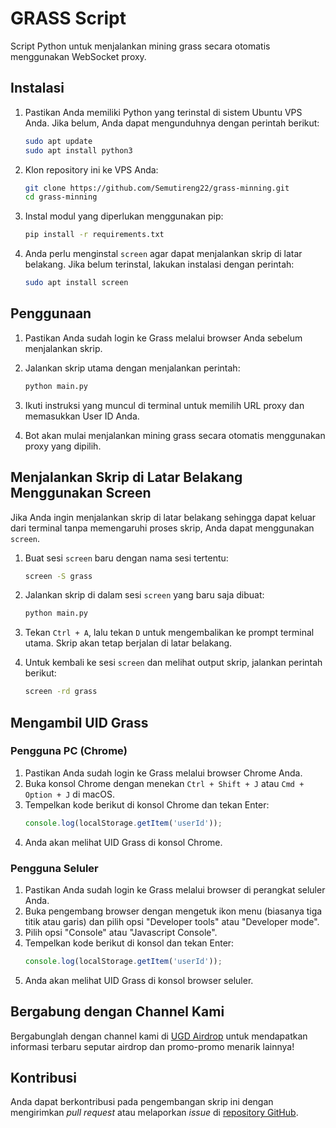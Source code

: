 # GRASS Script

Script Python untuk menjalankan mining grass secara otomatis menggunakan WebSocket proxy.

## Instalasi

1. Pastikan Anda memiliki Python yang terinstal di sistem Ubuntu VPS Anda. Jika belum, Anda dapat mengunduhnya dengan perintah berikut:
    ```bash
    sudo apt update
    sudo apt install python3
    ```

2. Klon repository ini ke VPS Anda:
    ```bash
    git clone https://github.com/Semutireng22/grass-minning.git
    cd grass-minning
    ```

3. Instal modul yang diperlukan menggunakan pip:
    ```bash
    pip install -r requirements.txt
    ```

4. Anda perlu menginstal `screen` agar dapat menjalankan skrip di latar belakang. Jika belum terinstal, lakukan instalasi dengan perintah:
    ```bash
    sudo apt install screen
    ```

## Penggunaan

1. Pastikan Anda sudah login ke Grass melalui browser Anda sebelum menjalankan skrip.

2. Jalankan skrip utama dengan menjalankan perintah:
    ```bash
    python main.py
    ```

3. Ikuti instruksi yang muncul di terminal untuk memilih URL proxy dan memasukkan User ID Anda.

4. Bot akan mulai menjalankan mining grass secara otomatis menggunakan proxy yang dipilih.

## Menjalankan Skrip di Latar Belakang Menggunakan Screen

Jika Anda ingin menjalankan skrip di latar belakang sehingga dapat keluar dari terminal tanpa memengaruhi proses skrip, Anda dapat menggunakan `screen`.

1. Buat sesi `screen` baru dengan nama sesi tertentu:
    ```bash
    screen -S grass
    ```

2. Jalankan skrip di dalam sesi `screen` yang baru saja dibuat:
    ```bash
    python main.py
    ```

3. Tekan `Ctrl + A`, lalu tekan `D` untuk mengembalikan ke prompt terminal utama. Skrip akan tetap berjalan di latar belakang.

4. Untuk kembali ke sesi `screen` dan melihat output skrip, jalankan perintah berikut:
    ```bash
    screen -rd grass
    ```

## Mengambil UID Grass

### Pengguna PC (Chrome)

1. Pastikan Anda sudah login ke Grass melalui browser Chrome Anda.
2. Buka konsol Chrome dengan menekan `Ctrl + Shift + J` atau `Cmd + Option + J` di macOS.
3. Tempelkan kode berikut di konsol Chrome dan tekan Enter:
    ```javascript
    console.log(localStorage.getItem('userId'));
    ```
4. Anda akan melihat UID Grass di konsol Chrome.

### Pengguna Seluler

1. Pastikan Anda sudah login ke Grass melalui browser di perangkat seluler Anda.
2. Buka pengembang browser dengan mengetuk ikon menu (biasanya tiga titik atau garis) dan pilih opsi "Developer tools" atau "Developer mode".
3. Pilih opsi "Console" atau "Javascript Console".
4. Tempelkan kode berikut di konsol dan tekan Enter:
    ```javascript
    console.log(localStorage.getItem('userId'));
    ```
5. Anda akan melihat UID Grass di konsol browser seluler.

## Bergabung dengan Channel Kami

Bergabunglah dengan channel kami di [UGD Airdrop](https://t.me/UGDAirdrop) untuk mendapatkan informasi terbaru seputar airdrop dan promo-promo menarik lainnya!

## Kontribusi

Anda dapat berkontribusi pada pengembangan skrip ini dengan mengirimkan _pull request_ atau melaporkan _issue_ di [repository GitHub](https://github.com/Semutireng22/grass-minning).